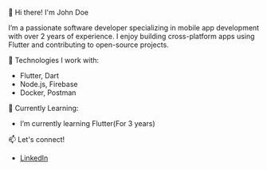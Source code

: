👋 Hi there! I'm John Doe


I’m a passionate software developer specializing in mobile app development with over 2 years of experience. I enjoy building cross-platform apps using Flutter and contributing to open-source projects.

🔧 Technologies I work with:
- Flutter, Dart
- Node.js, Firebase
- Docker, Postman

🌱 Currently Learning:
- I’m currently learning Flutter(For 3 years)

📫 Let's connect!
- [LinkedIn](https://www.linkedin.com/in/fatih-nalci-19148b228)

<!---
fatihnlci/fatihnlci is a ✨ special ✨ repository because its `README.md` (this file) appears on your GitHub profile.
You can click the Preview link to take a look at your changes.
--->
